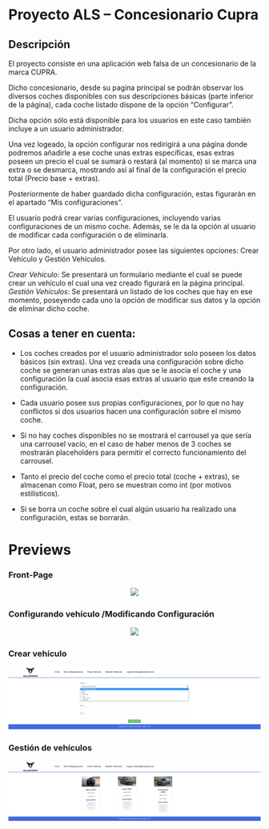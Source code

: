 # Proyecto ALS – Concesionario Cupra

## Descripción

El proyecto consiste en una aplicación web falsa de un concesionario de la marca CUPRA.

Dicho concesionario, desde su pagina principal se podrán observar los diversos coches disponibles con sus descripciones básicas (parte inferior de la página), cada coche listado dispone de la opción “Configurar”.

Dicha opción sólo está disponible para los usuarios en este caso también incluye a un usuario administrador.

Una vez logeado, la opción configurar nos redirigirá a una página donde podremos añadirle a ese coche unas extras específicas, esas extras poseen un precio el cual se sumará o restará (al momento) si se marca una extra o se desmarca, mostrando así al final de la configuración el precio total (Precio base + extras).

Posteriormente de haber guardado dicha configuración, estas figurarán en el apartado “Mis configuraciones”.


El usuario podrá crear varias configuraciones, incluyendo varias configuraciones de un mismo coche.
Además, se le da la opción al usuario de modificar cada configuración o de eliminarla.


Por otro lado, el usuario administrador posee las siguientes opciones: Crear Vehículo y Gestión Vehículos.

*Crear Vehículo*: Se presentará un formulario mediante el cual se puede crear un vehículo el cual una vez creado figurará en la página principal.
*Gestión Vehículos*: Se presentará un listado de los coches que hay en ese momento, poseyendo cada uno la opción de modificar sus datos y la opción de eliminar dicho coche.

## Cosas a tener en cuenta: 
*   Los coches creados por el usuario administrador solo poseen los datos básicos (sin extras). Una vez creada una configuración sobre dicho coche se generan unas extras alas que se le asocia el coche y una configuración la cual asocia esas extras al usuario que este creando la configuración.

*   Cada usuario posee sus propias configuraciones, por lo que no hay conflictos si dos usuarios hacen una configuración sobre el mismo coche.

*   Si no hay coches disponibles no se mostrará el carrousel ya que sería una carrousel vacío, en el caso de haber menos de 3 coches se mostrarán placeholders para permitir el correcto funcionamiento del carrousel.

*   Tanto el precio del coche como el precio total (coche + extras), se almacenan como Float, pero se muestran como int (por motivos estilísticos).

*   Si se borra un coche sobre el cual algún usuario ha realizado una configuración, estas se borrarán.

# Previews

### Front-Page

<p align="center"><img src="https://user-images.githubusercontent.com/67438760/118863375-1c7b6a00-b8df-11eb-9b19-89af606f581d.mp4"></p>

### Configurando vehículo /Modificando Configuración

<p align="center"><img src="https://user-images.githubusercontent.com/67438760/118863416-2604d200-b8df-11eb-921a-719f08b6dae9.mp4"></p>

### Crear vehículo

<img src="img/crear.png">

### Gestión de vehículos
<img src="img/gestion.png">
